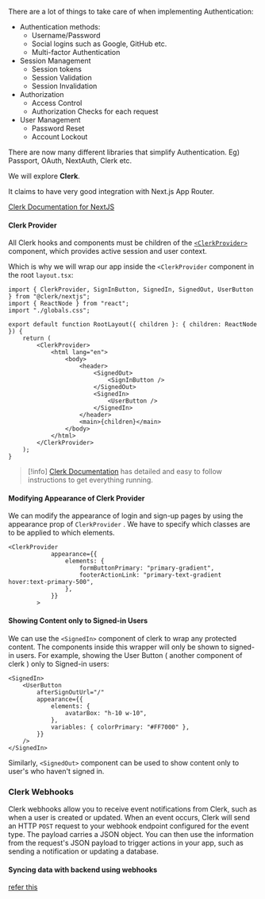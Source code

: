 There are a lot of things to take care of when implementing Authentication:
- Authentication methods:
	- Username/Password
	- Social logins such as Google, GitHub etc.
	- Multi-factor Authentication
- Session Management
	- Session tokens
	- Session Validation
	- Session Invalidation
- Authorization
	- Access Control
	- Authorization Checks for each request
- User Management
	- Password Reset
	- Account Lockout



There are now many different libraries that simplify Authentication. 
Eg) Passport, OAuth, NextAuth, Clerk etc.

We will explore **Clerk**.

It claims to have very good integration with Next.js App Router.

[Clerk Documentation for NextJS](https://clerk.com/docs/quickstarts/nextjs)

#### Clerk Provider
All Clerk hooks and components must be children of the [`<ClerkProvider>`](https://clerk.com/docs/components/clerk-provider) component, which provides active session and user context. 

Which is why we will wrap our app inside the `<ClerkProvider` component in the root `layout.tsx`:
```tsx
import { ClerkProvider, SignInButton, SignedIn, SignedOut, UserButton } from "@clerk/nextjs";
import { ReactNode } from "react";
import "./globals.css";

export default function RootLayout({ children }: { children: ReactNode }) {
    return (
        <ClerkProvider>
            <html lang="en">
                <body>
                    <header>
                        <SignedOut>
                            <SignInButton />
                        </SignedOut>
                        <SignedIn>
                            <UserButton />
                        </SignedIn>
                    </header>
                    <main>{children}</main>
                </body>
            </html>
        </ClerkProvider>
    );
}
```


> [!info] [Clerk Documentation](https://clerk.com/docs/quickstarts/nextjs) has detailed and easy to follow instructions to get everything running. 

#### Modifying Appearance of Clerk Provider
We can modify the appearance of login and sign-up pages by using the appearance prop of `ClerkProvider` . We have to specify which classes are to be applied to which elements.

```tsx
<ClerkProvider
            appearance={{
                elements: {
                    formButtonPrimary: "primary-gradient",
                    footerActionLink: "primary-text-gradient hover:text-primary-500",
                },
            }}
        >
```

#### Showing Content only to Signed-in Users
We can use the `<SignedIn>` component of clerk to wrap any protected content. The components inside this wrapper will only be shown to signed-in users. For example, showing the User Button ( another component of clerk ) only to Signed-in users:
```tsx
<SignedIn>
    <UserButton
        afterSignOutUrl="/"
        appearance={{
            elements: {
                avatarBox: "h-10 w-10",
            },
            variables: { colorPrimary: "#FF7000" },
        }}
    />
</SignedIn>
```

Similarly, `<SignedOut>` component can be used to show content only to user's who haven't signed in.

### Clerk Webhooks
Clerk webhooks allow you to receive event notifications from Clerk, such as when a user is created or updated. When an event occurs, Clerk will send an HTTP `POST` request to your webhook endpoint configured for the event type. The payload carries a JSON object. You can then use the information from the request's JSON payload to trigger actions in your app, such as sending a notification or updating a database.

#### Syncing data with backend using webhooks
[refer this](https://clerk.com/docs/integrations/webhooks/sync-data)


